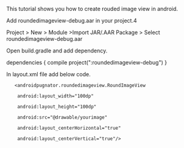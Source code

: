 This tutorial shows you how to create rouded image view in android.

 Add roundedimageview-debug.aar in your project.4
 
 Project > New > Module >Import JAR/.AAR Package > Select roundedimageview-debug.aar
 
 Open build.gradle and add dependency.
 
dependencies {
    compile project(":roundedimageview-debug")
}

In layout.xml file add below code.


       <androidpugnator.roundedimageview.RoundImageView
   
        android:layout_width="100dp"
        
        android:layout_height="100dp"
        
        android:src="@drawable/yourimage"
        
        android:layout_centerHorizontal="true"
        
        android:layout_centerVertical="true"/>
